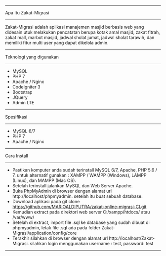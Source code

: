 
*******************
Apa Itu Zakat-Migrasi
*******************

Zakat-Migrasi adalah aplikasi manajemen masjid berbasis web yang didesain utuk melakukan pencatatan berupa kotak amal masjid, zakat fitrah,
zakat mall, marbot masjid, jadwal sholat jumat, jadwal sholat tarawih, dan memiliki fitur multi user yang dapat dikelola admin.

************************
Teknologi yang digunakan
************************
 - MySQL
 - PHP 7
 - Apache / Nginx
 - CodeIgniter 3
 - Bootstrap
 - JQuery
 - Admin LTE

************************
Spesifikasi
************************
 - MySQL 6/7
 - PHP 7
 - Apache / Nginx

*******************
Cara Install
*******************
 - Pastikan komputer anda sudah terinstall MySQL 6/7, Apache, PHP 5.6 / 7. untuk alternatif gunakan : XAMPP / WAMPP (Windows), LAMPP (Linux), dan MAMPP (Mac OS).
 - Setelah terinstall jalankan MySQL dan Web Server Apache.
 - Buka PhpMyAdmin di browser dengan alamat url http://localhost/phpmyadmin. setelah itu buat sebuah database.
 - Download aplikasi pada git clone https://github.com/MARIOALDIPUTRA/zakat-online-migrasi-CI.git
 - Kemudian extract pada direktori web server C:/xampp/htdocs/ atau /var/www/
 - Setelah di extract,  import file .sql ke database yang sudah dibuat di phpmyadmin, letak file .sql ada pada folder Zakat-Migrasi/application/config/core
 - Terakhir silahkan di browser dengan alamat url http://localhost/Zakat-Migrasi. silahkan login menggunakan username : test, password: test

*******************

